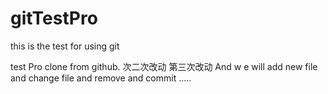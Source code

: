 # gitTestPro
this is the test for using git

test Pro clone from github.
次二次改动
第三次改动
And w e will add new file and change file and remove and commit .....
